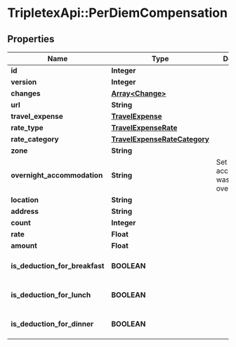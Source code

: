 # TripletexApi::PerDiemCompensation

## Properties
Name | Type | Description | Notes
------------ | ------------- | ------------- | -------------
**id** | **Integer** |  | [optional] 
**version** | **Integer** |  | [optional] 
**changes** | [**Array&lt;Change&gt;**](Change.md) |  | [optional] 
**url** | **String** |  | [optional] 
**travel_expense** | [**TravelExpense**](TravelExpense.md) |  | [optional] 
**rate_type** | [**TravelExpenseRate**](TravelExpenseRate.md) |  | [optional] 
**rate_category** | [**TravelExpenseRateCategory**](TravelExpenseRateCategory.md) |  | [optional] 
**zone** | **String** |  | [optional] 
**overnight_accommodation** | **String** | Set what sort of accommodation was had overnight. | [optional] 
**location** | **String** |  | 
**address** | **String** |  | [optional] 
**count** | **Integer** |  | [optional] 
**rate** | **Float** |  | [optional] 
**amount** | **Float** |  | [optional] 
**is_deduction_for_breakfast** | **BOOLEAN** |  | [optional] [default to false]
**is_deduction_for_lunch** | **BOOLEAN** |  | [optional] [default to false]
**is_deduction_for_dinner** | **BOOLEAN** |  | [optional] [default to false]


